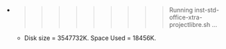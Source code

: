 * >>>>>>>>> Running inst-std-office-xtra-projectlibre.sh ...
  * Disk size = 3547732K. Space Used = 18456K.
